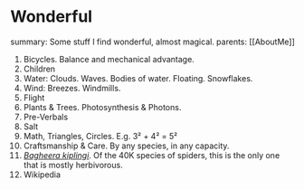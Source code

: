 # Wonderful

summary: Some stuff I find wonderful, almost magical.
parents: [[AboutMe]]

1. Bicycles. Balance and mechanical advantage.
1. Children
1. Water: Clouds. Waves. Bodies of water. Floating. Snowflakes.
1. Wind: Breezes. Windmills.
1. Flight
1. Plants & Trees. Photosynthesis & Photons.
1. Pre-Verbals
1. Salt
1. Math, Triangles, Circles. E.g. 3² + 4² = 5²
1. Craftsmanship & Care. By any species, in any capacity.
1. [_Bagheera kiplingi_](https://en.wikipedia.org/wiki/Bagheera_kiplingi). Of the 40K species of spiders, this is the only one that is mostly herbivorous.
1. Wikipedia
